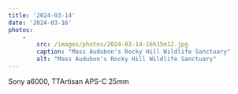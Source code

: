 ```yaml
---
title: '2024-03-14'
date: '2024-03-16'
photos:
    -
        src: /images/photos/2024-03-14-16h15m12.jpg
        caption: "Mass Audubon's Rocky Hill Wildlife Sanctuary"
        alt: "Mass Audubon's Rocky Hill Wildlife Sanctuary"
---
```

Sony a6000, TTArtisan APS-C 25mm
